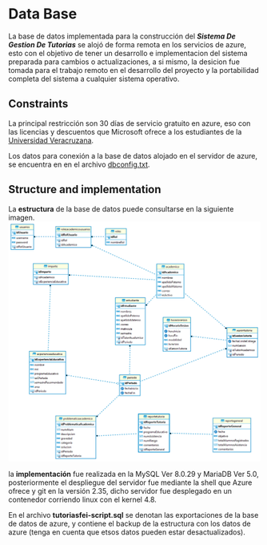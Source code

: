# Data Base

La base de datos implementada para la construcción del **_Sistema De Gestion De Tutorias_** se alojó de forma remota en los servicios de azure, esto con el objetivo de tener un desarrollo e implementacion del sistema preparada para cambios o actualizaciones, a si mismo, la desicion fue tomada para el trabajo remoto en el desarrollo del proyecto y la portabilidad completa del sistema a cualquier sistema operativo.

## Constraints
La principal restricción son 30 días de servicio gratuito en azure, eso con las licencias y descuentos que Microsoft ofrece a los estudiantes de la [Universidad Veracruzana](https://www.uv.mx/fei/).

Los datos para conexión a la base de datos alojado en el servidor de azure, se encuentra en en el archivo [dbconfig.txt](https://github.com/JosepHyv/ProyectoConstruccion/blob/main/ProyectoConstruccion/src/proyectoconstruccion/modelo/dbconfig.txt).

## Structure and implementation
La **estructura** de la base de datos puede consultarse en la siguiente imagen. 
![Estructura de la Base de Datos](images/erDiagramFEI.png)

la **implementación** fue realizada en la MySQL Ver 8.0.29 y MariaDB Ver 5.0, posteriormente el despliegue del servidor fue mediante la shell que Azure ofrece y git en la versión 2.35, dicho servidor fue desplegado en un contenedor corriendo linux con el kernel 4.8.

En el archivo **tutoriasfei-script.sql** se denotan las exportaciones de la base de datos de azure, y contiene el backup de la estructura con los datos de azure (tenga en cuenta que etsos datos pueden estar desactualizados).
 
